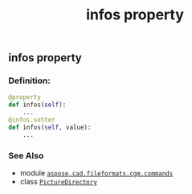 ﻿---
title: infos property
second_title: Aspose.CAD for Python via .NET API References
description: 
type: docs
weight: 80
url: /python-net/aspose.cad.fileformats.cgm.commands/picturedirectory/infos/
is_root: false
---

## infos property

### Definition:
```python
@property
def infos(self):
    ...
@infos.setter
def infos(self, value):
    ...
```

### See Also
* module [`aspose.cad.fileformats.cgm.commands`](../../)
* class [`PictureDirectory`](/cad/python-net/aspose.cad.fileformats.cgm.commands/picturedirectory)
